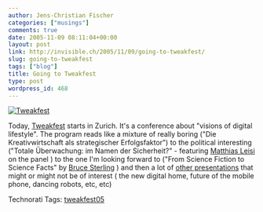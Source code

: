 ```yaml
---
author: Jens-Christian Fischer
categories: ["musings"]
comments: true
date: 2005-11-09 08:11:04+00:00
layout: post
link: http://invisible.ch/2005/11/09/going-to-tweakfest/
slug: going-to-tweakfest
tags: ["blog"]
title: Going to Tweakfest
type: post
wordpress_id: 468
---
```



[![Tweakfest](/tweakfest-tm.jpg)](/tweakfest.png)
  
Today, [Tweakfest](http://www.tweakfest.ch/v2/) starts in Zurich. It's a conference about "visions of digital lifestyle". The program reads like a mixture of really boring ("Die Kreativwirtschaft als strategischer Erfolgsfaktor") to the political interesting ("Totale Überwachung: im Namen der Sicherheit?" - featuring [Matthias Leisi](http://matthias.leisi.net/) on the panel ) to the one I'm looking forward to ("From Science Fiction to Science Facts" by [Bruce Sterling](http://blog.wired.com/sterling/) ) and then a lot of [other presentations](http://www.tweakfest.ch/v2/html/program.php?id=1) that might or might not be of interest ( the new digital home, future of the mobile phone, dancing robots, etc, etc)





Technorati Tags: [tweakfest05](http://technorati.com/tag/tweakfest05)
